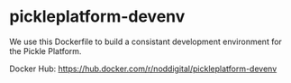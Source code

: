# pickleplatform-devenv

We use this Dockerfile to build a consistant development environment for the Pickle Platform.

Docker Hub: https://hub.docker.com/r/noddigital/pickleplatform-devenv
